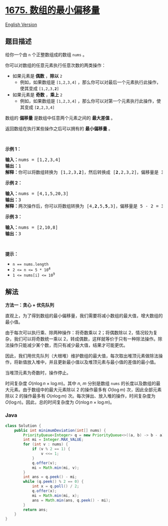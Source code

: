 # [1675. 数组的最小偏移量](https://leetcode.cn/problems/minimize-deviation-in-array)

[English Version](/solution/1600-1699/1675.Minimize%20Deviation%20in%20Array/README_EN.md)

## 题目描述

<!-- 这里写题目描述 -->

<p>给你一个由 <code>n</code> 个正整数组成的数组 <code>nums</code> 。</p>

<p>你可以对数组的任意元素执行任意次数的两类操作：</p>

<ul>
	<li>如果元素是<strong> 偶数</strong> ，<strong>除以</strong> <code>2</code>
    <ul>
    	<li>例如，如果数组是 <code>[1,2,3,4]</code> ，那么你可以对最后一个元素执行此操作，使其变成 <code>[1,2,3,<strong>2</strong>]</code></li>
    </ul>
    </li>
    <li>如果元素是 <strong>奇数</strong> ，<strong>乘上</strong> <code>2</code>
    <ul>
    	<li>例如，如果数组是 <code>[1,2,3,4]</code> ，那么你可以对第一个元素执行此操作，使其变成 <code>[<strong>2</strong>,2,3,4]</code></li>
    </ul>
    </li>
</ul>

<p>数组的 <strong>偏移量</strong> 是数组中任意两个元素之间的 <strong>最大差值</strong> 。</p>

<p>返回数组在执行某些操作之后可以拥有的 <strong>最小偏移量</strong> 。</p>

<p>&nbsp;</p>

<p><strong>示例 1：</strong></p>

<pre>
<strong>输入：</strong>nums = [1,2,3,4]
<strong>输出：</strong>1
<strong>解释：</strong>你可以将数组转换为 [1,2,3,<strong>2</strong>]，然后转换成 [<strong>2</strong>,2,3,2]，偏移量是 3 - 2 = 1
</pre>

<p><strong>示例 2：</strong></p>

<pre>
<strong>输入：</strong>nums = [4,1,5,20,3]
<strong>输出：</strong>3
<strong>解释：</strong>两次操作后，你可以将数组转换为 [4,<strong>2</strong>,5,<strong>5</strong>,3]，偏移量是 5 - 2 = 3
</pre>

<p><strong>示例 3：</strong></p>

<pre>
<strong>输入：</strong>nums = [2,10,8]
<strong>输出：</strong>3
</pre>

<p>&nbsp;</p>

<p><strong>提示：</strong></p>

<ul>
	<li><code>n == nums.length</code></li>
	<li><code>2 &lt;= n &lt;= 5 * 10<sup><span style="font-size: 10.8333px;">4</span></sup></code></li>
	<li><code>1 &lt;= nums[i] &lt;= 10<sup>9</sup></code></li>
</ul>

## 解法

**方法一：贪心 + 优先队列**

直观上，为了得到数组的最小偏移量，我们需要将减小数组的最大值，增大数组的最小值。

由于每次可以执行乘、除两种操作：将奇数乘以 $2$；将偶数除以 $2$，情况较为复杂，我们可以将奇数统一乘以 $2$，转成偶数，这样就等价于只有一种除法操作。除法操作只能减少某个数，而只有减少最大值，结果才可能更优。

因此，我们用优先队列（大根堆）维护数组的最大值，每次取出堆顶元素做除法操作，将新值放入堆中，并且更新最小值以及堆顶元素与最小值的差值的最小值。

当堆顶元素为奇数时，操作停止。

时间复杂度 $O(n\log n \times \log m)$。其中 $n$, $m$ 分别是数组 `nums` 的长度以及数组的最大元素。由于数组中的最大元素除以 $2$ 的操作最多有 $O(\log m)$ 次，因此全部元素除以 $2$ 的操作最多有 $O(n\log m)$ 次。每次弹出、放入堆的操作，时间复杂度为 $O(\log n)$。因此，总的时间复杂度为 $O(n\log n \times \log m)$。

### **Java**

```java
class Solution {
    public int minimumDeviation(int[] nums) {
        PriorityQueue<Integer> q = new PriorityQueue<>((a, b) -> b - a);
        int mi = Integer.MAX_VALUE;
        for (int v : nums) {
            if (v % 2 == 1) {
                v <<= 1;
            }
            q.offer(v);
            mi = Math.min(mi, v);
        }
        int ans = q.peek() - mi;
        while (q.peek() % 2 == 0) {
            int x = q.poll() / 2;
            q.offer(x);
            mi = Math.min(mi, x);
            ans = Math.min(ans, q.peek() - mi);
        }
        return ans;
    }
}
```
